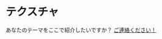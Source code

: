 # テクスチャ

<community-textures-index/>

<p>
    あなたのテーマをここで紹介したいですか？
    <a href="mailto:evan@vuejs.org?subject=Theme+affiliation">ご連絡ください！</a>
</p>